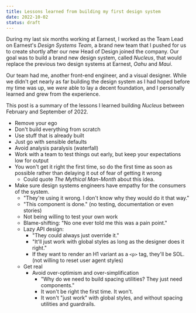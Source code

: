 ```yaml
---
title: Lessons learned from building my first design system
date: 2022-10-02
status: draft
---
```


During my last six months working at Earnest, I worked as the Team Lead on Earnest's _Design Systems Team_, a brand new team that I pushed for us to create shortly after our new Head of Design joined the company. Our goal was to build a brand new design system, called _Nucleus_, that would replace the previous two design systems at Earnest, _Oahu_ and _Maui_.

Our team had me, another front-end engineer, and a visual designer. While we didn't get nearly as far building the design system as I had hoped before my time was up, we _were_ able to lay a decent foundation, and I personally learned and grew from the experience.

This post is a summary of the lessons I learned building _Nucleus_ between February and September of 2022.

- Remove your ego
- Don't build everything from scratch
- Use stuff that is already built
- Just go with sensible defaults
- Avoid analysis paralysis (waterfall)
- Work with a team to test things out early, but keep your expectations low for output
- You won't get it right the first time, so do the first time as soon as possible rather than delaying it out of fear of getting it wrong
  - Could quote _The Mythical Man-Month_ about this idea.
- Make sure design systems engineers have empathy for the consumers of the system.
  - "They're using it wrong. I don't know why they would do it that way."
  - "This component is done." (no testing, documentation or even stories)
  - Not being willing to test your own work
  - Blame-shifting: "No one ever told me this was a pain point."
  - Lazy API design:
    - "They could always just override it."
    - "It'll just work with global styles as long as the designer does it right."
    - If they want to render an H1 variant as a `<p>` tag, they'll be SOL. (not willing to reset user agent styles)
  - Get real
    - Avoid over-optimism and over-simplification
      - "Why do we need to build spacing utilities? They just need components."
      - It won't be right the first time. It won't.
      - It won't "just work" with global styles, and without spacing utilities and guardrails.
